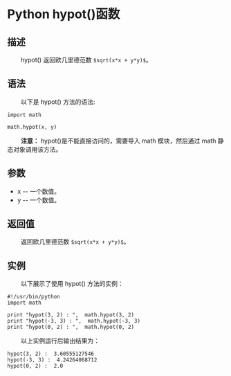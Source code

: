 # Python hypot()函数
## 描述
&#160;&#160;&#160;&#160;&#160;&#160;&#160;&#160;hypot() 返回欧几里德范数 `$sqrt(x*x + y*y)$`。

## 语法
&#160;&#160;&#160;&#160;&#160;&#160;&#160;&#160;以下是 hypot() 方法的语法:

```
import math

math.hypot(x, y)
```

&#160;&#160;&#160;&#160;&#160;&#160;&#160;&#160;**注意：** hypot()是不能直接访问的，需要导入 math 模块，然后通过 math 静态对象调用该方法。

## 参数
- x -- 一个数值。
- y -- 一个数值。

## 返回值
&#160;&#160;&#160;&#160;&#160;&#160;&#160;&#160;返回欧几里德范数 `$sqrt(x*x + y*y)$`。

## 实例
&#160;&#160;&#160;&#160;&#160;&#160;&#160;&#160;以下展示了使用 hypot() 方法的实例：

```
#!/usr/bin/python
import math

print "hypot(3, 2) : ",  math.hypot(3, 2)
print "hypot(-3, 3) : ",  math.hypot(-3, 3)
print "hypot(0, 2) : ",  math.hypot(0, 2)
```
&#160;&#160;&#160;&#160;&#160;&#160;&#160;&#160;以上实例运行后输出结果为：

```
hypot(3, 2) :  3.60555127546
hypot(-3, 3) :  4.24264068712
hypot(0, 2) :  2.0
```
